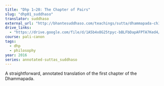 ```yaml
---
title: "Dhp 1–20: The Chapter of Pairs"
slug: "dhp01_suddhaso"
translator: suddhaso
external_url: "http://bhantesuddhaso.com/teachings/sutta/dhammapada-ch1-yamaka-vagga-annotated/"
drive_links:
  - "https://drive.google.com/file/d/1A5b4x8G25tpyc-bBLFbDapAFPTA7Ked4/view?usp=drivesdk"
course: pali-canon
tags:
  - dhp
  - philosophy
year: 2016
series: annotated-suttas_suddhaso
---
```


A straightforward, annotated translation of the first chapter of the Dhammapada.

